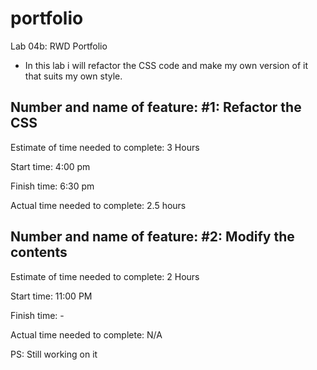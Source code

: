 # portfolio
Lab 04b: RWD Portfolio

* In this lab i will refactor the CSS code and make my own version of it that suits my own style.



## Number and name of feature: #1: Refactor the CSS

Estimate of time needed to complete: 3 Hours

Start time: 4:00 pm

Finish time: 6:30 pm

Actual time needed to complete: 2.5 hours

## Number and name of feature: #2: Modify the contents

Estimate of time needed to complete: 2 Hours

Start time: 11:00 PM

Finish time: -

Actual time needed to complete: N/A

PS: Still working on it